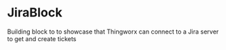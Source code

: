 # JiraBlock
Building block to to showcase that Thingworx can connect to a Jira server to get and create tickets

